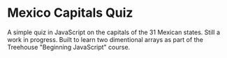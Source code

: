 # Mexico Capitals Quiz
A simple quiz in JavaScript on the capitals of the 31 Mexican states. Still a work in progress.
Built to learn two dimentional arrays as part of the Treehouse "Beginning JavaScript" course.

